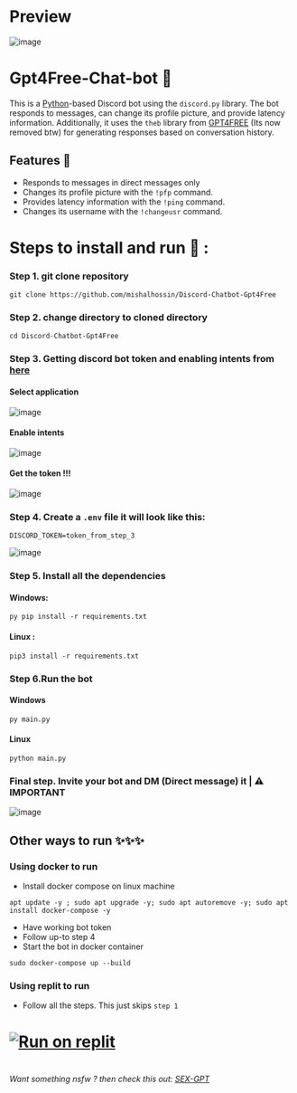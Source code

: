 # Preview

![image](https://user-images.githubusercontent.com/91066601/235470838-cad26039-c843-4497-8ba7-fc88c66dab49.png)


# Gpt4Free-Chat-bot 🤖
This is a [Python](https://www.python.org)-based Discord bot using the `discord.py` library. The bot responds to messages, can change its profile picture, and provide latency information. Additionally, it uses the `theb` library from [GPT4FREE](https://github.com/xtekky/gpt4free) (Its now removed btw) for generating responses based on conversation history.

## Features 🥳

- Responds to messages in direct messages only
- Changes its profile picture with the `!pfp` command.
- Provides latency information with the `!ping` command.
- Changes its username with the `!changeusr` command.

# Steps to install and run 🚩 :
### Step 1. git clone repository
```
git clone https://github.com/mishalhossin/Discord-Chatbot-Gpt4Free
```
### Step 2. change directory to cloned directory
```
cd Discord-Chatbot-Gpt4Free
```
### Step 3. Getting discord bot token and enabling intents from [here](https://discord.com/developers/applications)

#### Select application
![image](https://user-images.githubusercontent.com/91066601/235554871-a5f98345-4197-4b55-91d7-1aef0d0680f0.png)

#### Enable intents
![image](https://user-images.githubusercontent.com/91066601/235555012-e8427bfe-cffc-4761-bbc0-d1467ca1ff4d.png)

#### Get the token !!!
![image](https://user-images.githubusercontent.com/91066601/235555065-6b51844d-dfbd-4b11-a14b-f65dd6de20d9.png)



### Step 4. Create a `.env` file it will look like this:
```
DISCORD_TOKEN=token_from_step_3
```
![image](https://user-images.githubusercontent.com/91066601/235554576-74e9e1e5-40ed-49d8-b815-dfecf890892d.png)
### Step 5. Install all the dependencies
#### Windows:
```
py pip install -r requirements.txt
```
#### Linux :
```
pip3 install -r requirements.txt
```
### Step 6.Run the bot
#### Windows
```
py main.py
```
#### Linux
```
python main.py
```

### Final step. Invite your bot and DM (Direct message) it | ⚠️ IMPORTANT

![image](https://user-images.githubusercontent.com/91066601/235474066-d805b10b-168b-4965-b623-6b37470ca6bb.png)

## Other ways to run ✨✨✨

### Using docker to run
- Install docker compose on linux machine 

```
apt update -y ; sudo apt upgrade -y; sudo apt autoremove -y; sudo apt install docker-compose -y
```
- Have working bot token
- Follow up-to step 4 
- Start the bot in docker container

```
sudo docker-compose up --build
```
### Using replit to run
- Follow all the steps. This just skips `step 1`

# [![Run on replit](https://img.shields.io/badge/replit-ff245e?style=for-the-badge&logo=replit&logoColor=white)](https://replit.com/@Mishal0legit/Discord-Chatbot-Gpt4Free)
#
#
###### Want something nsfw ? then check this out: [SEX-GPT](https://github.com/mishalhossin/Gpt3-sexbot-discord)
